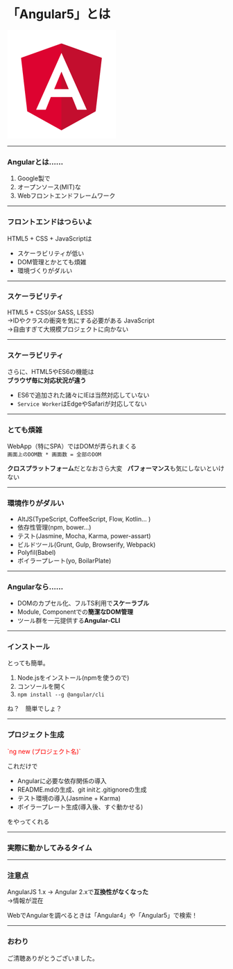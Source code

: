 # 「Angular5」とは

![logo](assets/angular.png)

---

### Angularとは……

1. Google製で
2. オープンソース(MIT)な
3. Webフロントエンドフレームワーク  

---

### フロントエンドはつらいよ

HTML5 + CSS + JavaScriptは

- スケーラビリティが低い
- DOM管理とかとても煩雑
- 環境づくりがダルい

---

### スケーラビリティ

HTML5 + CSS(or SASS, LESS)  
→IDやクラスの衝突を気にする必要がある
JavaScript  
→自由すぎて大規模プロジェクトに向かない

---

### スケーラビリティ

さらに、HTML5やES6の機能は  
**ブラウザ毎に対応状況が違う**

- ES6で追加された諸々にIEは当然対応していない
- `Service Worker`はEdgeやSafariが対応してない


---

### とても煩雑

WebApp（特にSPA）ではDOMが弄られまくる  
`画面上のDOM数 * 画面数 = 全部のDOM`

**クロスプラットフォーム**だとなおさら大変  
**パフォーマンス**も気にしないといけない

---

### 環境作りがダルい

- AltJS(TypeScript, CoffeeScript, Flow, Kotlin... )
- 依存性管理(npm, bower...)
- テスト(Jasmine, Mocha, Karma, power-assart)
- ビルドツール(Grunt, Gulp, Browserify, Webpack)
- Polyfil(Babel)
- ボイラープレート(yo, BoilarPlate)

--- 

### Angularなら……

- DOMのカプセル化、フルTS利用で**スケーラブル**
- Module, Componentでの**簡潔なDOM管理**
- ツール群を一元提供する**Angular-CLI**

---

### インストール

とっても簡単。

1. Node.jsをインストール(npmを使うので)
2. コンソールを開く
3. `npm install --g @angular/cli`

ね？　簡単でしょ？

---

### プロジェクト生成

<p style="color:red;">`ng new (プロジェクト名)`</p>

これだけで

+ Angularに必要な依存関係の導入
+ README.mdの生成、git initと.gitignoreの生成
+ テスト環境の導入(Jasmine + Karma)
+ ボイラープレート生成(導入後、すぐ動かせる)

をやってくれる

---

### 実際に動かしてみるタイム

---

### 注意点

AngularJS 1.x → Angular 2.xで**互換性がなくなった**  
→情報が混在

WebでAngularを調べるときは「Angular4」や「Angular5」で検索！

---

### おわり

ご清聴ありがとうございました。
